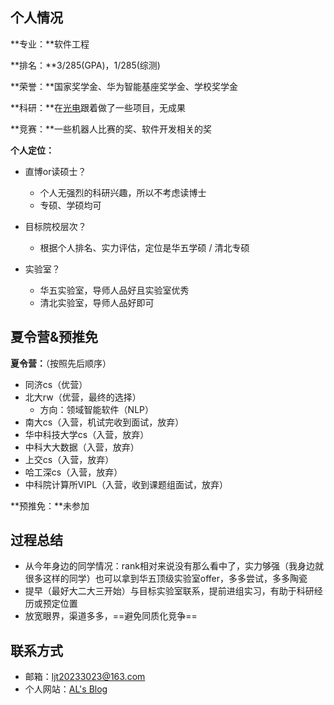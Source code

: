 ## 个人情况

**专业：**软件工程

**排名：**3/285(GPA)，1/285(综测)

**荣誉：**国家奖学金、华为智能基座奖学金、学校奖学金

**科研：**在[光电](https://iopen.nwpu.edu.cn/index.htm)跟着做了一些项目，无成果

**竞赛：**一些机器人比赛的奖、软件开发相关的奖

**个人定位：**

- 直博or读硕士？

  - 个人无强烈的科研兴趣，所以不考虑读博士
  - 专硕、学硕均可

- 目标院校层次？

  - 根据个人排名、实力评估，定位是华五学硕 / 清北专硕

- 实验室？

  - 华五实验室，导师人品好且实验室优秀
  - 清北实验室，导师人品好即可

  

## 夏令营&预推免

**夏令营：**（按照先后顺序）

- 同济cs（优营）
- 北大rw（优营，最终的选择）
  - 方向：领域智能软件（NLP）
- 南大cs（入营，机试完收到面试，放弃）
- 华中科技大学cs（入营，放弃）
- 中科大大数据（入营，放弃）
- 上交cs（入营，放弃）
- 哈工深cs（入营，放弃）
- 中科院计算所VIPL（入营，收到课题组面试，放弃）

**预推免：**未参加



## 过程总结

- 从今年身边的同学情况：rank相对来说没有那么看中了，实力够强（我身边就很多这样的同学）也可以拿到华五顶级实验室offer，多多尝试，多多陶瓷
- 提早（最好大二大三开始）与目标实验室联系，提前进组实习，有助于科研经历或预定位置
- 放宽眼界，渠道多多，==避免同质化竞争==



## 联系方式

- 邮箱：ljt20233023@163.com
- 个人网站：[AL's Blog]((http://www.yuguang.zone/))
